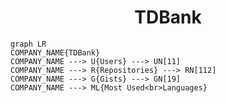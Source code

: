 <h1 align="center">TDBank</h1>

```mermaid
graph LR
COMPANY_NAME{TDBank}
COMPANY_NAME ---> U{Users} ---> UN[11]
COMPANY_NAME ---> R{Repositories} ---> RN[112]
COMPANY_NAME ---> G{Gists} ---> GN[19]
COMPANY_NAME ---> ML{Most Used<br>Languages}
```
